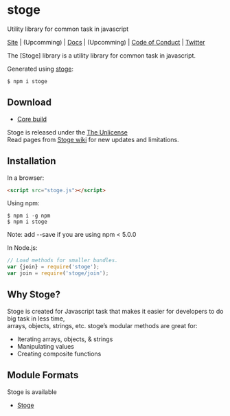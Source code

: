 # stoge
Utility library for common task in javascript

[Site](https://stoge.com/) | (Upcomming) |
[Docs](https://stoge.com/docs) | (Upcomming) |
[Code of Conduct](https://js.foundation/community/code-of-conduct) |
[Twitter](https://twitter.com/arunkrguptaa)

The [Stoge] library is a utility library for common task in javascript.

Generated using [stoge](https://www.npmjs.com/package/stoge):
```shell
$ npm i stoge
```

## Download

 * [Core build](https://github.com/arunkrguptaa/stoge)

Stoge is released under the [The Unlicense](https://github.com/arunkrguptaa/stoge/blob/master/LICENSE)<br>
Read pages from [Stoge wiki](https://github.com/arunkrguptaa/stoge/wiki) for new updates and limitations.

## Installation

In a browser:
```html
<script src="stoge.js"></script>
```

Using npm:
```shell
$ npm i -g npm
$ npm i stoge
```
Note: add --save if you are using npm < 5.0.0

In Node.js:
```js
// Load methods for smaller bundles.
var {join} = require('stoge');
var join = require('stoge/join');
```

## Why Stoge?

Stoge is created for Javascript task that makes it easier for developers to do big task in less time,<br>
arrays, objects, strings, etc. stoge’s modular methods are great for:

 * Iterating arrays, objects, & strings
 * Manipulating values
 * Creating composite functions

## Module Formats

Stoge is available

 * [Stoge](https://www.npmjs.com/package/stoge)
